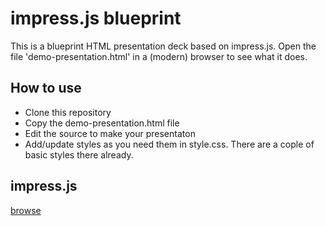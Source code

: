 impress.js blueprint
=====================

This is a blueprint HTML presentation deck based on impress.js.
Open the file 'demo-presentation.html' in a (modern) browser to see what it does.

How to use
----------------

- Clone this repository
- Copy the demo-presentation.html file
- Edit the source to make your presentaton
- Add/update styles as you need them in style.css. 
There are a cople of basic styles there already.

impress.js
----------------
[browse](http://github.com/bartaz/impress.js)
